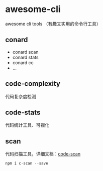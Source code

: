 # awesome-cli

awesome cli tools （有趣又实用的命令行工具）

## conard

- conard scan
- conard stats 
- conard cc
- ...

## code-complexity

代码复杂度检测

## code-stats

代码统计工具、可视化

## scan

代码扫描工具，详细文档：[code-scan](./code-scan/README.md)

```js
npm i c-scan --save
```